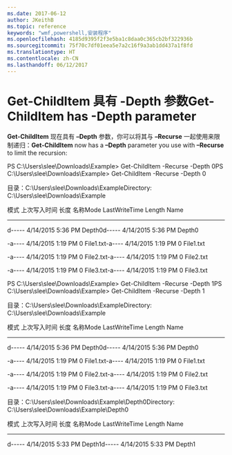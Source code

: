 ```yaml
---
ms.date: 2017-06-12
author: JKeithB
ms.topic: reference
keywords: "wmf,powershell,安装程序"
ms.openlocfilehash: 4185d9395f2f3e5ba1c8daa0c365cb2bf322936b
ms.sourcegitcommit: 75f70c7df01eea5e7a2c16f9a3ab1dd437a1f8fd
ms.translationtype: HT
ms.contentlocale: zh-CN
ms.lasthandoff: 06/12/2017
---
```

# <a name="get-childitem-has--depth-parameter"></a><span data-ttu-id="07de6-102">Get-ChildItem 具有 -Depth 参数</span><span class="sxs-lookup"><span data-stu-id="07de6-102">Get-ChildItem has -Depth parameter</span></span>
<span data-ttu-id="07de6-103">**Get-ChildItem** 现在具有 **–Depth** 参数，你可以将其与 **–Recurse** 一起使用来限制递归：</span><span class="sxs-lookup"><span data-stu-id="07de6-103">**Get-ChildItem** now has a **–Depth** parameter you use with **–Recurse** to limit the recursion:</span></span>

<span data-ttu-id="07de6-104">PS C:\\Users\\slee\\Downloads\\Example&gt; Get-ChildItem -Recurse -Depth 0</span><span class="sxs-lookup"><span data-stu-id="07de6-104">PS C:\\Users\\slee\\Downloads\\Example&gt; Get-ChildItem -Recurse -Depth 0</span></span>

<span data-ttu-id="07de6-105">目录：C:\\Users\\slee\\Downloads\\Example</span><span class="sxs-lookup"><span data-stu-id="07de6-105">Directory: C:\\Users\\slee\\Downloads\\Example</span></span>

<span data-ttu-id="07de6-106">模式 上次写入时间 长度 名称</span><span class="sxs-lookup"><span data-stu-id="07de6-106">Mode LastWriteTime Length Name</span></span>

---- ------------- ------ ----

<span data-ttu-id="07de6-107">d----- 4/14/2015 5:36 PM Depth0</span><span class="sxs-lookup"><span data-stu-id="07de6-107">d----- 4/14/2015 5:36 PM Depth0</span></span>

<span data-ttu-id="07de6-108">-a---- 4/14/2015 1:19 PM 0 File1.txt</span><span class="sxs-lookup"><span data-stu-id="07de6-108">-a---- 4/14/2015 1:19 PM 0 File1.txt</span></span>

<span data-ttu-id="07de6-109">-a---- 4/14/2015 1:19 PM 0 File2.txt</span><span class="sxs-lookup"><span data-stu-id="07de6-109">-a---- 4/14/2015 1:19 PM 0 File2.txt</span></span>

<span data-ttu-id="07de6-110">-a---- 4/14/2015 1:19 PM 0 File3.txt</span><span class="sxs-lookup"><span data-stu-id="07de6-110">-a---- 4/14/2015 1:19 PM 0 File3.txt</span></span>

<span data-ttu-id="07de6-111">PS C:\\Users\\slee\\Downloads\\Example&gt; Get-ChildItem -Recurse -Depth 1</span><span class="sxs-lookup"><span data-stu-id="07de6-111">PS C:\\Users\\slee\\Downloads\\Example&gt; Get-ChildItem -Recurse -Depth 1</span></span>

<span data-ttu-id="07de6-112">目录：C:\\Users\\slee\\Downloads\\Example</span><span class="sxs-lookup"><span data-stu-id="07de6-112">Directory: C:\\Users\\slee\\Downloads\\Example</span></span>

<span data-ttu-id="07de6-113">模式 上次写入时间 长度 名称</span><span class="sxs-lookup"><span data-stu-id="07de6-113">Mode LastWriteTime Length Name</span></span>

---- ------------- ------ ----

<span data-ttu-id="07de6-114">d----- 4/14/2015 5:36 PM Depth0</span><span class="sxs-lookup"><span data-stu-id="07de6-114">d----- 4/14/2015 5:36 PM Depth0</span></span>

<span data-ttu-id="07de6-115">-a---- 4/14/2015 1:19 PM 0 File1.txt</span><span class="sxs-lookup"><span data-stu-id="07de6-115">-a---- 4/14/2015 1:19 PM 0 File1.txt</span></span>

<span data-ttu-id="07de6-116">-a---- 4/14/2015 1:19 PM 0 File2.txt</span><span class="sxs-lookup"><span data-stu-id="07de6-116">-a---- 4/14/2015 1:19 PM 0 File2.txt</span></span>

<span data-ttu-id="07de6-117">-a---- 4/14/2015 1:19 PM 0 File3.txt</span><span class="sxs-lookup"><span data-stu-id="07de6-117">-a---- 4/14/2015 1:19 PM 0 File3.txt</span></span>

<span data-ttu-id="07de6-118">目录：C:\\Users\\slee\\Downloads\\Example\\Depth0</span><span class="sxs-lookup"><span data-stu-id="07de6-118">Directory: C:\\Users\\slee\\Downloads\\Example\\Depth0</span></span>

<span data-ttu-id="07de6-119">模式 上次写入时间 长度 名称</span><span class="sxs-lookup"><span data-stu-id="07de6-119">Mode LastWriteTime Length Name</span></span>

---- ------------- ------ ----

<span data-ttu-id="07de6-120">d----- 4/14/2015 5:33 PM Depth1</span><span class="sxs-lookup"><span data-stu-id="07de6-120">d----- 4/14/2015 5:33 PM Depth1</span></span>

